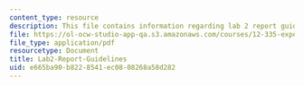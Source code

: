 ```yaml
---
content_type: resource
description: This file contains information regarding lab 2 report guidelines.
file: https://ol-ocw-studio-app-qa.s3.amazonaws.com/courses/12-335-experimental-atmospheric-chemistry-fall-2014/e665ba90b8228541ec0808268a58d282_MIT12_335F14_Lab2-Report.pdf
file_type: application/pdf
resourcetype: Document
title: Lab2-Report-Guidelines
uid: e665ba90-b822-8541-ec08-08268a58d282
---
```

